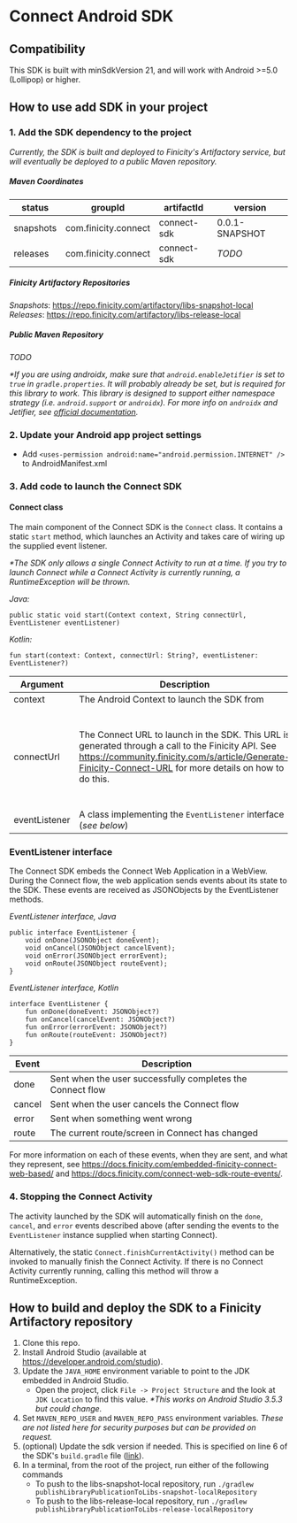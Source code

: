 # Connect Android SDK

## Compatibility
This SDK is built with minSdkVersion 21, and will work with Android >=5.0 (Lollipop) or higher.

## How to use add SDK in your project
### 1. Add the SDK dependency to the project
_Currently, the SDK is built and deployed to Finicity's Artifactory service, but will eventually be deployed to a public Maven repository._

##### Maven Coordinates
| status | groupId | artifactId | version |
| ------ | ------- | ---------- | ------- |
| snapshots | com.finicity.connect | connect-sdk | 0.0.1-SNAPSHOT |
| releases | com.finicity.connect | connect-sdk | _TODO_ |

##### Finicity Artifactory Repositories
_Snapshots_: https://repo.finicity.com/artifactory/libs-snapshot-local  
_Releases_: https://repo.finicity.com/artifactory/libs-release-local

##### Public Maven Repository  
_TODO_

_*If you are using androidx, make sure that `android.enableJetifier` is set to `true` in `gradle.properties`.  It will probably already be set, but is required for this library to work.  This library is designed to support either namespace strategy (i.e. `android.support` or `androidx`).  For more info on `androidx` and Jetifier, see [official documentation](https://developer.android.com/jetpack/androidx/migrate)._

### 2. Update your Android app project settings
- Add ```<uses-permission android:name="android.permission.INTERNET" />``` to AndroidManifest.xml

### 3. Add code to launch the Connect SDK

#### Connect class
The main component of the Connect SDK is the `Connect` class.  It contains a static `start` method, which launches an Activity and takes care of wiring up the supplied event listener.

_*The SDK only allows a single Connect Activity to run at a time.  If you try to launch Connect while a Connect Activity is currently running, a RuntimeException will be thrown._

_Java:_

```public static void start(Context context, String connectUrl, EventListener eventListener)```

_Kotlin:_

```fun start(context: Context, connectUrl: String?, eventListener: EventListener?)```

| Argument | Description | Note |
| -------- | ----------- | ---- |
| context | The Android Context to launch the SDK from |
| connectUrl | The Connect URL to launch in the SDK.  This URL is generated through a call to the Finicity API.  See https://community.finicity.com/s/article/Generate-Finicity-Connect-URL for more details on how to do this. | The `redirectUrl` referenced in the Connect documentation is not used by the Android SDK and will be ignored. |
| eventListener | A class implementing the `EventListener` interface (_see below_) |

### EventListener interface
The Connect SDK embeds the Connect Web Application in a WebView.  During the Connect flow, the web application sends events about its state to the SDK.  These events are received as JSONObjects by the EventListener methods.

_EventListener interface, Java_
```
public interface EventListener {
    void onDone(JSONObject doneEvent);
    void onCancel(JSONObject cancelEvent);
    void onError(JSONObject errorEvent);
    void onRoute(JSONObject routeEvent);
}
```

_EventListener interface, Kotlin_
```
interface EventListener {
    fun onDone(doneEvent: JSONObject?)
    fun onCancel(cancelEvent: JSONObject?)
    fun onError(errorEvent: JSONObject?)
    fun onRoute(routeEvent: JSONObject?)
}
```

| Event | Description |
| ----- | ----------- |
| done | Sent when the user successfully completes the Connect flow |
| cancel | Sent when the user cancels the Connect flow |
| error | Sent when something went wrong |
| route | The current route/screen in Connect has changed |

For more information on each of these events, when they are sent, and what they represent, see https://docs.finicity.com/embedded-finicity-connect-web-based/ and https://docs.finicity.com/connect-web-sdk-route-events/.

### 4. Stopping the Connect Activity
The activity launched by the SDK will automatically finish on the `done`, `cancel`, and `error` events described above (after sending the events to the `EventListener` instance supplied when starting Connect).

Alternatively, the static `Connect.finishCurrentActivity()` method can be invoked to manually finish the Connect Activity.  If there is no Connect Activity currently running, calling this method will throw a RuntimeException.

## How to build and deploy the SDK to a Finicity Artifactory repository

1. Clone this repo.
2. Install Android Studio (available at https://developer.android.com/studio).
3. Update the `JAVA_HOME` environment variable to point to the JDK embedded in Android Studio.
    - Open the project, click `File -> Project Structure` and the look at `JDK Location` to find this value. _*This works on Android Studio 3.5.3 but could change._
4. Set `MAVEN_REPO_USER` and `MAVEN_REPO_PASS` environment variables. _These are not listed here for security purposes but can be provided on request._
5. (optional) Update the sdk version if needed.  This is specified on line 6 of the SDK's `build.gradle` file ([link](https://gitlab.fini.city/connect/android-sdk/blob/master/connect-sdk/build.gradle#L6)).
6. In a terminal, from the root of the project, run either of the following commands
    - To push to the libs-snapshot-local repository, run `./gradlew publishLibraryPublicationToLibs-snapshot-localRepository`
    - To push to the libs-release-local repository, run `./gradlew publishLibraryPublicationToLibs-release-localRepository`


